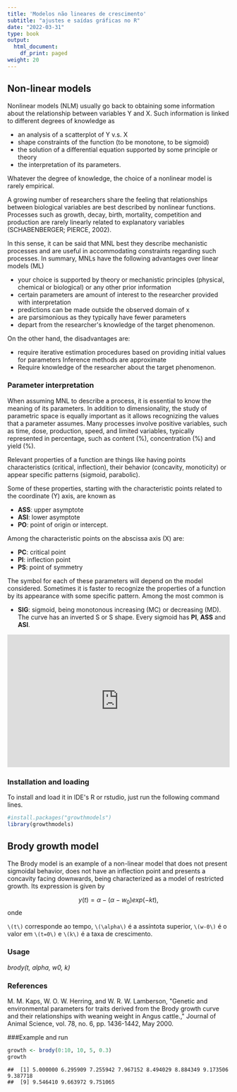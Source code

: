 ```yaml
---
title: 'Modelos não lineares de crescimento'
subtitle: "ajustes e saídas gráficas no R"
date: "2022-03-31"
type: book
output:
  html_document:
    df_print: paged
weight: 20
---
```






## Non-linear models 

Nonlinear models (NLM) usually go back to obtaining some information about the relationship between variables Y and X. Such information is linked to different degrees of knowledge as
- an analysis of a scatterplot of Y v.s. X
- shape constraints of the function (to be monotone, to be sigmoid)
- the solution of a differential equation supported by some
principle or theory
- the interpretation of its parameters.

Whatever the degree of knowledge, the choice of a nonlinear model is rarely empirical.

A growing number of researchers share the feeling that relationships between biological variables are best described by nonlinear functions. Processes such as growth, decay, birth, mortality, competition and production are rarely linearly related to explanatory variables (SCHABENBERGER; PIERCE, 2002).

In this sense, it can be said that MNL best
they describe mechanistic processes and are useful in accommodating constraints regarding such processes. In summary, MNLs have the following advantages over
linear models (ML)
- your choice is supported by theory or mechanistic principles (physical, chemical or biological) or any other prior information
- certain parameters are amount of interest to the researcher provided with interpretation
- predictions can be made outside the observed domain of x
- are parsimonious as they typically have fewer parameters
- depart from the researcher's knowledge of the target phenomenon.

On the other hand, the disadvantages are:
- require iterative estimation procedures based on providing initial values for parameters
 Inference methods are approximate
- Require knowledge of the researcher about the target phenomenon.

### Parameter interpretation 

When assuming MNL to describe a process, it is essential to know the meaning of its parameters. In addition to dimensionality, the study of parametric space is equally important as it allows recognizing the values that a parameter assumes. Many processes involve positive variables, such as time, dose, production, speed, and limited variables, typically represented in percentage, such as content (%), concentration (%) and yield (%).

Relevant properties of a function are things like having points
characteristics (critical, inflection), their behavior (concavity, monoticity) or appear specific patterns (sigmoid, parabolic).

Some of these properties, starting with the characteristic points related to the coordinate (Y) axis, are known as
- **ASS**: upper asymptote
- **ASI**: lower asymptote
- **PO**: point of origin or intercept.

Among the characteristic points on the abscissa axis (X) are:
- **PC**: critical point
- **PI**: inflection point
- **PS**: point of symmetry

The symbol for each of these parameters will depend on the model considered. Sometimes it is faster to recognize the properties of a function by its appearance with some specific pattern. Among the most common is
- **SIG**: sigmoid, being monotonous increasing (MC) or decreasing (MD). The curve has an inverted S or S shape. Every sigmoid has **PI**, **ASS** and **ASI**.


<iframe width='100%' height='300' src='https://rdrr.io/snippets/embed/?code=' frameborder='0'></iframe>



### Installation and loading

To install and load it in IDE's R or rstudio, just run the following command lines.



```r
#install.packages("growthmodels")
library(growthmodels)
```

## Brody growth model


The Brody model is an example of a non-linear model that does not present sigmoidal behavior, does not have an inflection point and presents a concavity facing downwards, being characterized as a model of restricted growth. Its expression is given by

$$
y(t)=\alpha -(\alpha - w_0)exp(-kt),
$$
onde

`\(t\)` corresponde ao tempo, `\(\alpha\)` é a assíntota superior, `\(w-0\)` é o valor em `\(t=0\)` e `\(k\)` é a taxa de crescimento.

### Usage

*brody(t, alpha, w0, k)*


### References

M. M. Kaps, W. O. W. Herring, and W. R. W. Lamberson, "Genetic and environmental parameters for traits derived from the Brody growth curve and their relationships with weaning weight in Angus cattle.," Journal of Animal Science, vol. 78, no. 6, pp. 1436-1442, May 2000.

###Example and run


```r
growth <- brody(0:10, 10, 5, 0.3)
growth
```

```
##  [1] 5.000000 6.295909 7.255942 7.967152 8.494029 8.884349 9.173506 9.387718
##  [9] 9.546410 9.663972 9.751065
```






